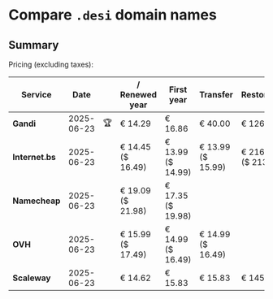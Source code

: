 # Compare `.desi` domain names

## Summary

Pricing (excluding taxes):

| Service | Date |  | / Renewed year | First year | Transfer | Restoration |
|--|--|--|--|--|--|--|
| **Gandi** | 2025-06-23 | 🏆 | € 14.29 | € 16.86 | € 40.00 | € 126.75 |
| **Internet.bs** | 2025-06-23 |  | € 14.45<br>($ 16.49) | € 13.99<br>($ 14.99) | € 13.99<br>($ 15.99) | € 216.99<br>($ 213.99) |
| **Namecheap** | 2025-06-23 |  | € 19.09<br>($ 21.98) | € 17.35<br>($ 19.98) |  |  |
| **OVH** | 2025-06-23 |  | € 15.99<br>($ 17.49) | € 14.99<br>($ 16.49) | € 14.99<br>($ 16.49) |  |
| **Scaleway** | 2025-06-23 |  | € 14.62 | € 15.83 | € 15.83 | € 145.26 |
